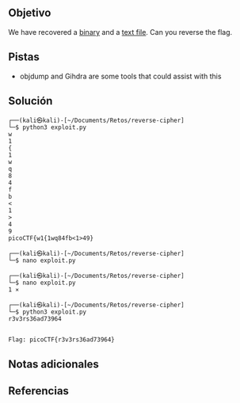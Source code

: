 ## Objetivo
We have recovered a [binary](https://jupiter.challenges.picoctf.org/static/7aa5f383ec616fe9d72c2ffe1fabd0d9/rev) and a [text file](https://jupiter.challenges.picoctf.org/static/7aa5f383ec616fe9d72c2ffe1fabd0d9/rev_this). Can you reverse the flag.

## Pistas
- objdump and Gihdra are some tools that could assist with this

## Solución
```
┌──(kali㉿kali)-[~/Documents/Retos/reverse-cipher]
└─$ python3 exploit.py
w
1
{
1
w
q
8
4
f
b
<
1
>
4
9
picoCTF{w1{1wq84fb<1>49}
                                                                                                                   
┌──(kali㉿kali)-[~/Documents/Retos/reverse-cipher]
└─$ nano exploit.py   
                                                                                                                   
┌──(kali㉿kali)-[~/Documents/Retos/reverse-cipher]
└─$ nano exploit.py                                                                                            1 ⨯
                                                                                                                   
┌──(kali㉿kali)-[~/Documents/Retos/reverse-cipher]
└─$ python3 exploit.py
r3v3rs36ad73964


Flag: picoCTF{r3v3rs36ad73964}

```

## Notas adicionales


## Referencias

